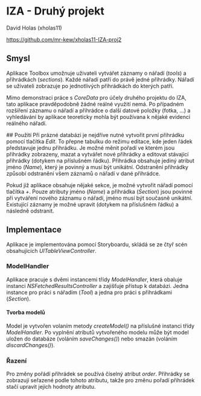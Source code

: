 # IZA - Druhý projekt
David Holas (xholas11)

<https://github.com/mr-kew/xholas11-IZA-proj2>

## Smysl
Aplikace Toolbox umožnuje uživateli vytvářet záznamy o nářadí (_tools_) a přihrádkách (_sections_). Každé nářadí patří do právě jedné přihrádky. Nářadí se uživateli zobrazuje po jednotlivých přihrádkách do kterých patří. 

Mimo demonstraci práce s _CoreData_ pro účely druhého projektu do IZA, tato aplikace pravděpodobně žádné reálné využití nemá. Po případném rozšíření záznamu o nářadí a přihrádce o další datové položky (fotka, ...) a vyhledávání by aplikace teoreticky mohla být používana k nějaké evidenci reálného nářadí.
	
## Použití
Při prázné databázi je nejdříve nutné vytvořit první přihrádku pomocí tlačítka _Edit_. To přepne tabulku do režimu editace, kde jeden řádek představuje jednu přihrádku. Je možné měnit pořadí ve kterém jsou přihrádky zobrazeny, mazat a vytvářet nové přihrádky a editovat stávající přihrádky (dotykem na příslušném řádku). Přihrádka obsahuje jediný atribut jméno (_Name_), který je povinný a musí být unikátní. Odstranění přihrádky způsobí odstranění všem záznamů o nářadí v dané přihrádce.

Pokud již aplikace obsahuje nějaké sekce, je možné vytvořit nářadí pomocí tlačítka _+_. Pouze atributy jméno (_Name_) a přihrádka (_Section_) jsou povinné při vytváření nového záznamu o nářadí, jméno musí být současně unikátní. Existující záznamy je možné upravit (dotykem na příslušném řádku) a následně odstranit.

## Implementace
Aplikace je implementována pomocí Storyboardu, skládá se ze čtyř scén obsahujících _UITableViewController_.

### ModelHandler
Aplikace pracuje s dvěmi instancemi třídy _ModelHandler_, která obaluje instanci _NSFetchedResultsController_ a zajišťuje přístup k databázi. Jedna instance pro práci s nářadím (_Tool_) a jedna pro práci s přihrádkami (_Section_).

#### Tvorba modelů
Model je vytvořen volaním metody _createModel()_ na příslušné instanci třídy _ModelHandler_. Po vyplnění atributů vytvořeného modelu může být model uložen do databáze (voláním _saveChanges()_) nebo smazán (voláním _discardChanges()_).

### Řazení
Pro změny pořádí přihrádek se používá číselný atribut _order_. Přihrádky se zobrazují seřazené podle tohoto atributu, takže pro změnu pořadí přihrádek stačí upravit jejich hodnoty atributu.